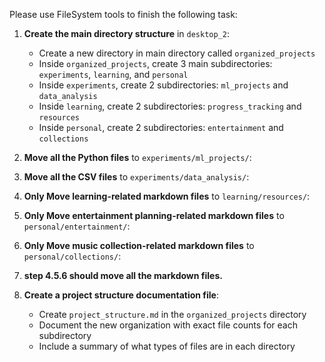 Please use FileSystem tools to finish the following task:

1. **Create the main directory structure** in `desktop_2`:

   - Create a new directory in main directory called `organized_projects`
   - Inside `organized_projects`, create 3 main subdirectories: `experiments`, `learning`, and `personal`
   - Inside `experiments`, create 2 subdirectories: `ml_projects` and `data_analysis`
   - Inside `learning`, create 2 subdirectories: `progress_tracking` and `resources`
   - Inside `personal`, create 2 subdirectories: `entertainment` and `collections`
2. **Move all the Python files** to `experiments/ml_projects/`:
3. **Move all the CSV files** to `experiments/data_analysis/`:
4. **Only Move learning-related markdown files** to `learning/resources/`:
5. **Only Move entertainment planning-related markdown files** to `personal/entertainment/`:
6. **Only Move music collection-related markdown files** to `personal/collections/`:
7. **step 4.5.6 should move all the markdown files.**
8. **Create a project structure documentation file**:

   - Create `project_structure.md` in the `organized_projects` directory
   - Document the new organization with exact file counts for each subdirectory
   - Include a summary of what types of files are in each directory
